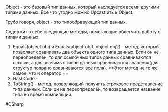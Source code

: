 Object - это базовый тип данных, который наследуется всеми другими типами данных. Всё что угодно можно Upcast'ить к Object.

Грубо говоря, object - это типообразующий тип данных.

Содержит в себе следующие методы, помогающие облегчить работу с типами данных:
1. Equals(object obj) и Equals(object obj1, object obj2) - метод, который позволяет сравнивать два объекта одного типа данных. Если он не переопределён, то для ссылочных типов данных сравниваются ссылки, а для значимых типов данных сравниваются значения(для структур попрано сравниваются все поля). **Этот метод не то же самое, что и оператор ==
2. HashCode -
3. ToString() - метод, позволяющий получить строковое представление типа данных. Если он не переопределён, то возвращается название типа во время компиляции.

#CSharp 